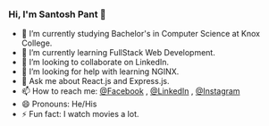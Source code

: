 ### Hi, I'm Santosh Pant 👋



- 🔭 I’m currently studying Bachelor's in Computer Science at Knox College.
- 🌱 I’m currently learning FullStack Web Development.
- 👯 I’m looking to collaborate on LinkedIn.
- 🤔 I’m looking for help with learning NGINX.
- 💬 Ask me about React.js and Express.js.
- 📫 How to reach me: [@Facebook](https://www.facebook.com/santosh.pant.23/) , [@LinkedIn](https://www.linkedin.com/in/santosh-pant-643213183/) ,  [@Instagram](https://www.instagram.com/_santosh.pant/)
- 😄 Pronouns: He/His
- ⚡ Fun fact: I watch movies a lot.

